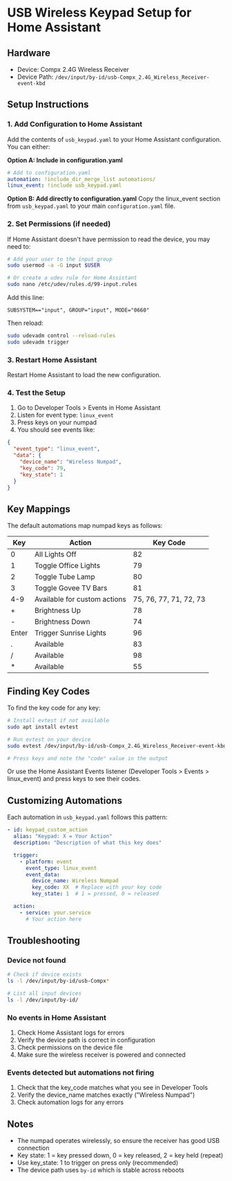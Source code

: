 # USB Wireless Keypad Setup for Home Assistant

## Hardware
- Device: Compx 2.4G Wireless Receiver
- Device Path: `/dev/input/by-id/usb-Compx_2.4G_Wireless_Receiver-event-kbd`

## Setup Instructions

### 1. Add Configuration to Home Assistant

Add the contents of `usb_keypad.yaml` to your Home Assistant configuration. You can either:

**Option A: Include in configuration.yaml**
```yaml
# Add to configuration.yaml
automation: !include_dir_merge_list automations/
linux_event: !include usb_keypad.yaml
```

**Option B: Add directly to configuration.yaml**
Copy the linux_event section from `usb_keypad.yaml` to your main `configuration.yaml` file.

### 2. Set Permissions (if needed)

If Home Assistant doesn't have permission to read the device, you may need to:

```bash
# Add your user to the input group
sudo usermod -a -G input $USER

# Or create a udev rule for Home Assistant
sudo nano /etc/udev/rules.d/99-input.rules
```

Add this line:
```
SUBSYSTEM=="input", GROUP="input", MODE="0660"
```

Then reload:
```bash
sudo udevadm control --reload-rules
sudo udevadm trigger
```

### 3. Restart Home Assistant

Restart Home Assistant to load the new configuration.

### 4. Test the Setup

1. Go to Developer Tools > Events in Home Assistant
2. Listen for event type: `linux_event`
3. Press keys on your numpad
4. You should see events like:
```json
{
  "event_type": "linux_event",
  "data": {
    "device_name": "Wireless Numpad",
    "key_code": 79,
    "key_state": 1
  }
}
```

## Key Mappings

The default automations map numpad keys as follows:

| Key | Action | Key Code |
|-----|--------|----------|
| 0 | All Lights Off | 82 |
| 1 | Toggle Office Lights | 79 |
| 2 | Toggle Tube Lamp | 80 |
| 3 | Toggle Govee TV Bars | 81 |
| 4-9 | Available for custom actions | 75, 76, 77, 71, 72, 73 |
| + | Brightness Up | 78 |
| - | Brightness Down | 74 |
| Enter | Trigger Sunrise Lights | 96 |
| . | Available | 83 |
| / | Available | 98 |
| * | Available | 55 |

## Finding Key Codes

To find the key code for any key:

```bash
# Install evtest if not available
sudo apt install evtest

# Run evtest on your device
sudo evtest /dev/input/by-id/usb-Compx_2.4G_Wireless_Receiver-event-kbd

# Press keys and note the "code" value in the output
```

Or use the Home Assistant Events listener (Developer Tools > Events > linux_event) and press keys to see their codes.

## Customizing Automations

Each automation in `usb_keypad.yaml` follows this pattern:

```yaml
- id: keypad_custom_action
  alias: "Keypad: X = Your Action"
  description: "Description of what this key does"

  trigger:
    - platform: event
      event_type: linux_event
      event_data:
        device_name: Wireless Numpad
        key_code: XX  # Replace with your key code
        key_state: 1  # 1 = pressed, 0 = released

  action:
    - service: your.service
      # Your action here
```

## Troubleshooting

### Device not found
```bash
# Check if device exists
ls -l /dev/input/by-id/usb-Compx*

# List all input devices
ls -l /dev/input/by-id/
```

### No events in Home Assistant
1. Check Home Assistant logs for errors
2. Verify the device path is correct in configuration
3. Check permissions on the device file
4. Make sure the wireless receiver is powered and connected

### Events detected but automations not firing
1. Check that the key_code matches what you see in Developer Tools
2. Verify the device_name matches exactly ("Wireless Numpad")
3. Check automation logs for any errors

## Notes

- The numpad operates wirelessly, so ensure the receiver has good USB connection
- Key state: 1 = key pressed down, 0 = key released, 2 = key held (repeat)
- Use key_state: 1 to trigger on press only (recommended)
- The device path uses `by-id` which is stable across reboots
